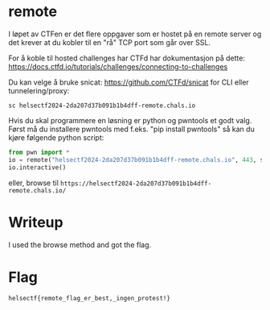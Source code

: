 # remote

I løpet av CTFen er det flere oppgaver som er hostet på en remote server og det krever at du kobler til en "rå" TCP port som går over SSL.

For å koble til hosted challenges har CTFd har dokumentasjon på dette: https://docs.ctfd.io/tutorials/challenges/connecting-to-challenges

Du kan velge å bruke snicat: https://github.com/CTFd/snicat for CLI eller tunnelering/proxy:

```
sc helsectf2024-2da207d37b091b1b4dff-remote.chals.io
```

Hvis du skal programmere en løsning er python og pwntools et godt valg. Først må du installere pwntools med f.eks. "pip install pwntools" så kan du kjøre følgende python script:

```python
from pwn import *
io = remote("helsectf2024-2da207d37b091b1b4dff-remote.chals.io", 443, ssl=True)
io.interactive()
```

eller, browse til `https://helsectf2024-2da207d37b091b1b4dff-remote.chals.io/`

# Writeup

I used the browse method and got the flag.

# Flag

```
helsectf{remote_flag_er_best,_ingen_protest!} 
```
